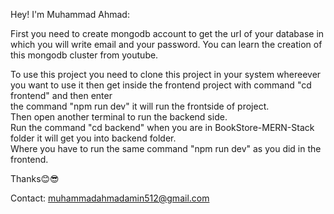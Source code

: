 Hey! I'm Muhammad Ahmad:

First you need to create mongodb account to get the urI of your database in which you will write email and your password. You can learn the creation of this mongodb cluster from youtube.

To use this project you need to clone this project in your system whereever you want to use it then get inside the frontend project with command "cd frontend" and then enter </br>
the command "npm run dev" it will run the frontside of project. </br>
Then open another terminal to run the backend side. </br>
Run the command "cd backend" when you are in BookStore-MERN-Stack folder it will get you into backend folder. </br>
Where you have to run the same command "npm run dev" as you did in the frontend.

Thanks😊😎

Contact: muhammadahmadamin512@gmail.com
